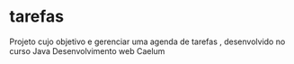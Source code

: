 tarefas
=======

Projeto cujo objetivo e gerenciar uma agenda de tarefas , desenvolvido no curso Java Desenvolvimento web Caelum
